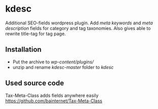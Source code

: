 # kdesc
Additional SEO-fields wordpress plugin.
Add _meta keywords_ and _meta description_ fields for category and tag taxonomies. Also gives able to rewrite title-tag for tag page.

## Installation
* Put the archive to _wp-content/plugins/_
* unzip and rename _kdesc-master_ folder to _kdesc_

## Used source code
Tax-Meta-Class adds fields anywhere easily
https://github.com/bainternet/Tax-Meta-Class
